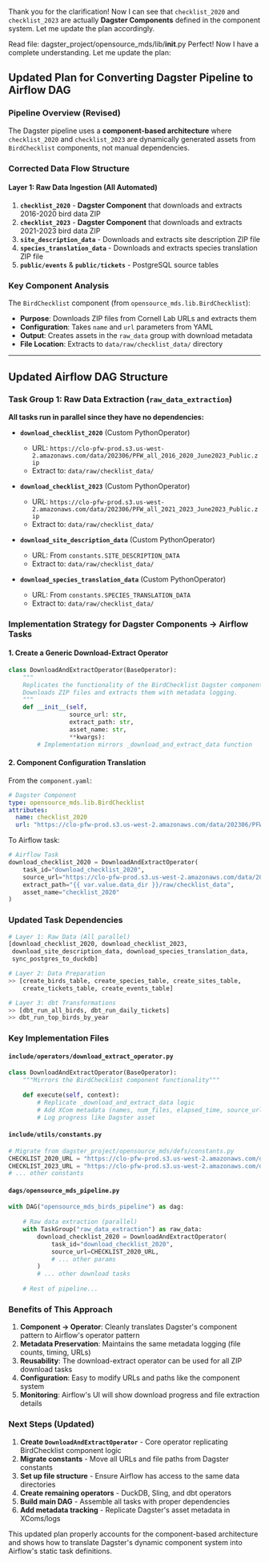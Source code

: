 
Thank you for the clarification! Now I can see that `checklist_2020` and `checklist_2023` are actually **Dagster Components** defined in the component system. Let me update the plan accordingly.

Read file: dagster_project/opensource_mds/lib/__init__.py
Perfect! Now I have a complete understanding. Let me update the plan:

## **Updated Plan for Converting Dagster Pipeline to Airflow DAG**

### **Pipeline Overview (Revised)**
The Dagster pipeline uses a **component-based architecture** where `checklist_2020` and `checklist_2023` are dynamically generated assets from `BirdChecklist` components, not manual dependencies.

### **Corrected Data Flow Structure**

#### **Layer 1: Raw Data Ingestion (All Automated)**
1. **`checklist_2020`** - **Dagster Component** that downloads and extracts 2016-2020 bird data ZIP
2. **`checklist_2023`** - **Dagster Component** that downloads and extracts 2021-2023 bird data ZIP  
3. **`site_description_data`** - Downloads and extracts site description ZIP file
4. **`species_translation_data`** - Downloads and extracts species translation ZIP file
5. **`public/events`** & **`public/tickets`** - PostgreSQL source tables

### **Key Component Analysis**

The `BirdChecklist` component (from `opensource_mds.lib.BirdChecklist`):
- **Purpose**: Downloads ZIP files from Cornell Lab URLs and extracts them
- **Configuration**: Takes `name` and `url` parameters from YAML
- **Output**: Creates assets in the `raw_data` group with download metadata
- **File Location**: Extracts to `data/raw/checklist_data/` directory

---

## **Updated Airflow DAG Structure**

### **Task Group 1: Raw Data Extraction** (`raw_data_extraction`)

**All tasks run in parallel since they have no dependencies:**

- **`download_checklist_2020`** (Custom PythonOperator)
  - URL: `https://clo-pfw-prod.s3.us-west-2.amazonaws.com/data/202306/PFW_all_2016_2020_June2023_Public.zip`
  - Extract to: `data/raw/checklist_data/`

- **`download_checklist_2023`** (Custom PythonOperator)  
  - URL: `https://clo-pfw-prod.s3.us-west-2.amazonaws.com/data/202306/PFW_all_2021_2023_June2023_Public.zip`
  - Extract to: `data/raw/checklist_data/`

- **`download_site_description_data`** (Custom PythonOperator)
  - URL: From `constants.SITE_DESCRIPTION_DATA`
  - Extract to: `data/raw/checklist_data/`

- **`download_species_translation_data`** (Custom PythonOperator)
  - URL: From `constants.SPECIES_TRANSLATION_DATA`  
  - Extract to: `data/raw/checklist_data/`

### **Implementation Strategy for Dagster Components → Airflow Tasks**

#### **1. Create a Generic Download-Extract Operator**
```python
class DownloadAndExtractOperator(BaseOperator):
    """
    Replicates the functionality of the BirdChecklist Dagster component.
    Downloads ZIP files and extracts them with metadata logging.
    """
    def __init__(self, 
                 source_url: str,
                 extract_path: str,
                 asset_name: str,
                 **kwargs):
        # Implementation mirrors _download_and_extract_data function
```

#### **2. Component Configuration Translation**
From the `component.yaml`:
```yaml
# Dagster Component
type: opensource_mds.lib.BirdChecklist
attributes:
  name: checklist_2020
  url: "https://clo-pfw-prod.s3.us-west-2.amazonaws.com/data/202306/PFW_all_2016_2020_June2023_Public.zip"
```

To Airflow task:
```python
# Airflow Task
download_checklist_2020 = DownloadAndExtractOperator(
    task_id="download_checklist_2020",
    source_url="https://clo-pfw-prod.s3.us-west-2.amazonaws.com/data/202306/PFW_all_2016_2020_June2023_Public.zip",
    extract_path="{{ var.value.data_dir }}/raw/checklist_data",
    asset_name="checklist_2020"
)
```

### **Updated Task Dependencies**

```python
# Layer 1: Raw Data (All parallel)
[download_checklist_2020, download_checklist_2023, 
 download_site_description_data, download_species_translation_data, 
 sync_postgres_to_duckdb] 

# Layer 2: Data Preparation  
>> [create_birds_table, create_species_table, create_sites_table, 
    create_tickets_table, create_events_table]

# Layer 3: dbt Transformations
>> [dbt_run_all_birds, dbt_run_daily_tickets] 
>> dbt_run_top_birds_by_year
```

### **Key Implementation Files**

#### **`include/operators/download_extract_operator.py`**
```python
class DownloadAndExtractOperator(BaseOperator):
    """Mirrors the BirdChecklist component functionality"""
    
    def execute(self, context):
        # Replicate _download_and_extract_data logic
        # Add XCom metadata (names, num_files, elapsed_time, source_url)
        # Log progress like Dagster asset
```

#### **`include/utils/constants.py`**
```python
# Migrate from dagster_project/opensource_mds/defs/constants.py
CHECKLIST_2020_URL = "https://clo-pfw-prod.s3.us-west-2.amazonaws.com/data/202306/PFW_all_2016_2020_June2023_Public.zip"
CHECKLIST_2023_URL = "https://clo-pfw-prod.s3.us-west-2.amazonaws.com/data/202306/PFW_all_2021_2023_June2023_Public.zip"
# ... other constants
```

#### **`dags/opensource_mds_pipeline.py`**
```python
with DAG("opensource_mds_birds_pipeline") as dag:
    
    # Raw data extraction (parallel)
    with TaskGroup("raw_data_extraction") as raw_data:
        download_checklist_2020 = DownloadAndExtractOperator(
            task_id="download_checklist_2020",
            source_url=CHECKLIST_2020_URL,
            # ... other params
        )
        # ... other download tasks
    
    # Rest of pipeline...
```

### **Benefits of This Approach**

1. **Component → Operator**: Cleanly translates Dagster's component pattern to Airflow's operator pattern
2. **Metadata Preservation**: Maintains the same metadata logging (file counts, timing, URLs)
3. **Reusability**: The download-extract operator can be used for all ZIP download tasks
4. **Configuration**: Easy to modify URLs and paths like the component system
5. **Monitoring**: Airflow's UI will show download progress and file extraction details

### **Next Steps (Updated)**

1. **Create `DownloadAndExtractOperator`** - Core operator replicating BirdChecklist component logic
2. **Migrate constants** - Move all URLs and file paths from Dagster constants
3. **Set up file structure** - Ensure Airflow has access to the same data directories
4. **Create remaining operators** - DuckDB, Sling, and dbt operators
5. **Build main DAG** - Assemble all tasks with proper dependencies
6. **Add metadata tracking** - Replicate Dagster's asset metadata in XComs/logs

This updated plan properly accounts for the component-based architecture and shows how to translate Dagster's dynamic component system into Airflow's static task definitions.
